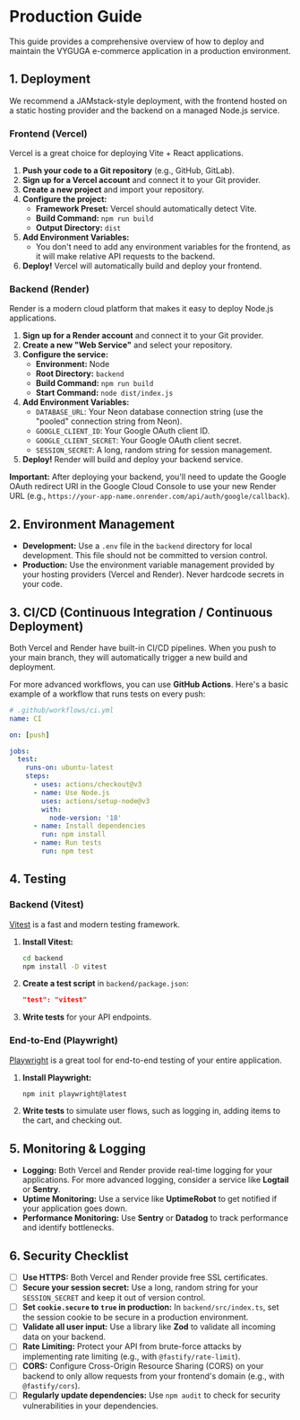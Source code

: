 # Production Guide

This guide provides a comprehensive overview of how to deploy and maintain the VYGUGA e-commerce application in a production environment.

## 1. Deployment

We recommend a JAMstack-style deployment, with the frontend hosted on a static hosting provider and the backend on a managed Node.js service.

### Frontend (Vercel)

Vercel is a great choice for deploying Vite + React applications.

1.  **Push your code to a Git repository** (e.g., GitHub, GitLab).
2.  **Sign up for a Vercel account** and connect it to your Git provider.
3.  **Create a new project** and import your repository.
4.  **Configure the project:**
    -   **Framework Preset:** Vercel should automatically detect Vite.
    -   **Build Command:** `npm run build`
    -   **Output Directory:** `dist`
5.  **Add Environment Variables:**
    -   You don't need to add any environment variables for the frontend, as it will make relative API requests to the backend.
6.  **Deploy!** Vercel will automatically build and deploy your frontend.

### Backend (Render)

Render is a modern cloud platform that makes it easy to deploy Node.js applications.

1.  **Sign up for a Render account** and connect it to your Git provider.
2.  **Create a new "Web Service"** and select your repository.
3.  **Configure the service:**
    -   **Environment:** Node
    -   **Root Directory:** `backend`
    -   **Build Command:** `npm run build`
    -   **Start Command:** `node dist/index.js`
4.  **Add Environment Variables:**
    -   `DATABASE_URL`: Your Neon database connection string (use the "pooled" connection string from Neon).
    -   `GOOGLE_CLIENT_ID`: Your Google OAuth client ID.
    -   `GOOGLE_CLIENT_SECRET`: Your Google OAuth client secret.
    -   `SESSION_SECRET`: A long, random string for session management.
5.  **Deploy!** Render will build and deploy your backend service.

**Important:** After deploying your backend, you'll need to update the Google OAuth redirect URI in the Google Cloud Console to use your new Render URL (e.g., `https://your-app-name.onrender.com/api/auth/google/callback`).

## 2. Environment Management

-   **Development:** Use a `.env` file in the `backend` directory for local development. This file should not be committed to version control.
-   **Production:** Use the environment variable management provided by your hosting providers (Vercel and Render). Never hardcode secrets in your code.

## 3. CI/CD (Continuous Integration / Continuous Deployment)

Both Vercel and Render have built-in CI/CD pipelines. When you push to your main branch, they will automatically trigger a new build and deployment.

For more advanced workflows, you can use **GitHub Actions**. Here's a basic example of a workflow that runs tests on every push:

```yaml
# .github/workflows/ci.yml
name: CI

on: [push]

jobs:
  test:
    runs-on: ubuntu-latest
    steps:
      - uses: actions/checkout@v3
      - name: Use Node.js
        uses: actions/setup-node@v3
        with:
          node-version: '18'
      - name: Install dependencies
        run: npm install
      - name: Run tests
        run: npm test
```

## 4. Testing

### Backend (Vitest)

[Vitest](https://vitest.dev/) is a fast and modern testing framework.

1.  **Install Vitest:**
    ```bash
    cd backend
    npm install -D vitest
    ```
2.  **Create a test script** in `backend/package.json`:
    ```json
    "test": "vitest"
    ```
3.  **Write tests** for your API endpoints.

### End-to-End (Playwright)

[Playwright](https://playwright.dev/) is a great tool for end-to-end testing of your entire application.

1.  **Install Playwright:**
    ```bash
    npm init playwright@latest
    ```
2.  **Write tests** to simulate user flows, such as logging in, adding items to the cart, and checking out.

## 5. Monitoring & Logging

-   **Logging:** Both Vercel and Render provide real-time logging for your applications. For more advanced logging, consider a service like **Logtail** or **Sentry**.
-   **Uptime Monitoring:** Use a service like **UptimeRobot** to get notified if your application goes down.
-   **Performance Monitoring:** Use **Sentry** or **Datadog** to track performance and identify bottlenecks.

## 6. Security Checklist

-   [ ] **Use HTTPS:** Both Vercel and Render provide free SSL certificates.
-   [ ] **Secure your session secret:** Use a long, random string for your `SESSION_SECRET` and keep it out of version control.
-   [ ] **Set `cookie.secure` to `true` in production:** In `backend/src/index.ts`, set the session cookie to be secure in a production environment.
-   [ ] **Validate all user input:** Use a library like **Zod** to validate all incoming data on your backend.
-   [ ] **Rate Limiting:** Protect your API from brute-force attacks by implementing rate limiting (e.g., with `@fastify/rate-limit`).
-   [ ] **CORS:** Configure Cross-Origin Resource Sharing (CORS) on your backend to only allow requests from your frontend's domain (e.g., with `@fastify/cors`).
-   [ ] **Regularly update dependencies:** Use `npm audit` to check for security vulnerabilities in your dependencies.

